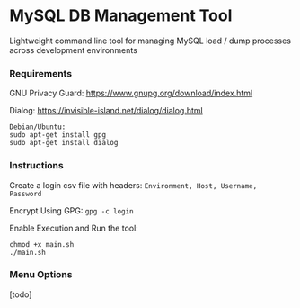 # MySQL DB Management Tool
Lightweight command line tool for managing MySQL load / dump processes across development environments

### Requirements
GNU Privacy Guard:
https://www.gnupg.org/download/index.html

Dialog:
https://invisible-island.net/dialog/dialog.html

```
Debian/Ubuntu:
sudo apt-get install gpg
sudo apt-get install dialog
```
### Instructions
Create a login csv file with headers:
```Environment, Host, Username, Password```

Encrypt Using GPG:
```gpg -c login```

Enable Execution and Run the tool:
```
chmod +x main.sh
./main.sh
```

### Menu Options
[todo]
